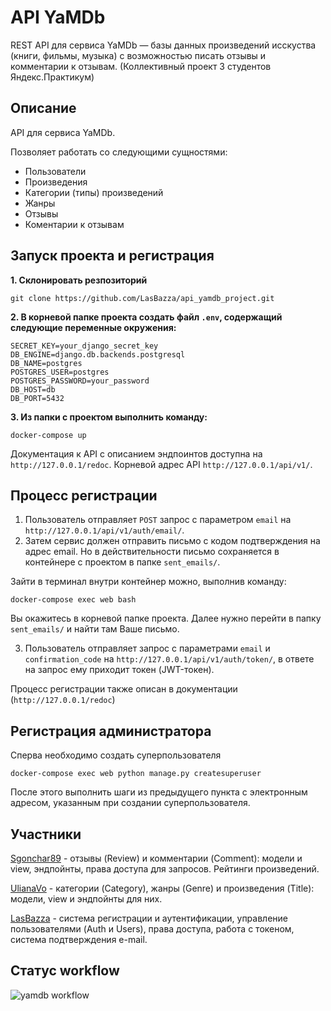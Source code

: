 # API YaMDb
REST API для сервиса YaMDb — базы данных произведений исскуства (книги, фильмы, музыка) с возможностью писать отзывы и комментарии к отзывам. (Коллективный проект 3 студентов Яндекс.Практикум)


## Описание

API для сервиса YaMDb.

Позволяет работать со следующими сущностями:

* Пользователи 
* Произведения
* Категории (типы) произведений
* Жанры
* Отзывы 
* Коментарии к отзывам

## Запуск проекта и регистрация

**1. Склонировать резпозиторий**
```
git clone https://github.com/LasBazza/api_yamdb_project.git
```

**2. В корневой папке проекта создать файл ```.env```, содержащий следующие переменные окружения:**
```
SECRET_KEY=your_django_secret_key
DB_ENGINE=django.db.backends.postgresql
DB_NAME=postgres
POSTGRES_USER=postgres
POSTGRES_PASSWORD=your_password
DB_HOST=db
DB_PORT=5432
```

**3. Из папки с проектом выполнить команду:**

```
docker-compose up
```

Документация к API с описанием эндпоинтов доступна на ```http://127.0.0.1/redoc```.
Корневой адрес API ```http://127.0.0.1/api/v1/```.

## Процесс регистрации

1. Пользователь отправляет ```POST``` запрос с параметром ```email``` на ```http://127.0.0.1/api/v1/auth/email/```.
2. Затем сервис должен отправить письмо с кодом подтверждения на адрес email. Но в действительности письмо сохраняется в контейнере с проектом в папке ```sent_emails/```. 

Зайти в терминал внутри контейнер можно, выполнив команду:

```
docker-compose exec web bash
```

Вы окажитесь в корневой папке проекта. Далее нужно перейти в папку ```sent_emails/``` и найти там Ваше письмо.

3. Пользователь отправляет запрос с параметрами ```email``` и ```confirmation_code``` на ```http://127.0.0.1/api/v1/auth/token/```, в ответе на запрос ему приходит токен (JWT-токен).

Процесс регистрации также описан в документации (```http://127.0.0.1/redoc```)

## Регистрация администратора

Сперва необходимо создать суперпользователя

```
docker-compose exec web python manage.py createsuperuser
```

После этого выполнить шаги из предыдущего пункта с электронным адресом, указанным при создании суперпользователя.

## Участники 
[Sgonchar89](https://github.com/Sgonchar89) - отзывы (Review) и комментарии (Comment): модели и view, эндпойнты, права доступа для запросов. Рейтинги произведений.

[UlianaVo](https://github.com/UlianaVo) - категории (Category), жанры (Genre) и произведения (Title): модели, view и эндпойнты для них.

[LasBazza](https://github.com/LasBazza) - система регистрации и аутентификации, управление пользователями (Auth и Users), права доступа, работа с токеном, система подтверждения e-mail.

## Статус workflow
![yamdb workflow](https://github.com/LasBazza/api_yamdb_project/actions/workflows/yamdb_workflow.yml/badge.svg)
